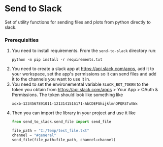 Send to Slack
=============
Set of utility functions for sending files and plots from python directly to slack.

### Prerequisities
1. You need to install requirements. From the `send-to-slack` directory run: 
    ```
    python -m pip install -r requirements.txt
    ```
1. You need to create a slack app at https://api.slack.com/apps, add it to your workspace, set the app's permissions 
so it can send files and add it to the channels you want to use it in.    
1. You need to set the environemental variable `SLACK_BOT_TOKEN` to the token you obtain from https://api.slack.com/apps > Your App > OAuth & Permissions. 
The token should look like something like 
    ```
    xoxb-1234567891011-1213141516171-AbCDEFGhijklmnOPQRSTuVWx
    ```   
1. Then you can import the library in your project and use it like 
    ```python
    from send_to_slack.send_file import send_file
    
    file_path = "C:/Temp/test_file.txt"
    channel = "#general"
    send_file(file_path=file_path, channel=channel)
    
    ```   